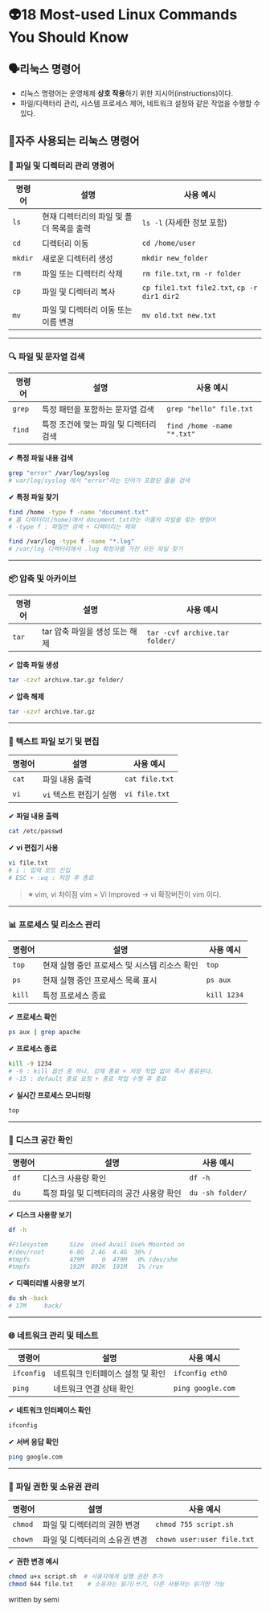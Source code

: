 # 👽**18 Most-used Linux Commands You Should Know**

## 🗣️리눅스 명령어

- 리눅스 명령어는 운영체제 **상호 작용**하기 위한 지시어(instructions)이다.
- 파일/디렉터리 관리, 시스템 프로세스 제어, 네트워크 설정와 같은 작업을 수행할 수 있다.

## 📔자주 사용되는 리눅스 명령어

### 📂 **파일 및 디렉터리 관리 명령어**

| 명령어 | 설명 | 사용 예시 |
| --- | --- | --- |
| `ls` | 현재 디렉터리의 파일 및 폴더 목록을 출력 | `ls -l` (자세한 정보 포함) |
| `cd` | 디렉터리 이동 | `cd /home/user` |
| `mkdir` | 새로운 디렉터리 생성 | `mkdir new_folder` |
| `rm` | 파일 또는 디렉터리 삭제 | `rm file.txt`, `rm -r folder` |
| `cp` | 파일 및 디렉터리 복사 | `cp file1.txt file2.txt`, `cp -r dir1 dir2` |
| `mv` | 파일 및 디렉터리 이동 또는 이름 변경 | `mv old.txt new.txt` |

---

### 🔍 **파일 및 문자열 검색**

| 명령어 | 설명 | 사용 예시 |
| --- | --- | --- |
| `grep` | 특정 패턴을 포함하는 문자열 검색 | `grep "hello" file.txt` |
| `find` | 특정 조건에 맞는 파일 및 디렉터리 검색 | `find /home -name "*.txt"` |

✔ **특정 파일 내용 검색**

```bash
grep "error" /var/log/syslog
# var/log/syslog 에서 "error"라는 단어가 포함된 줄을 검색

```

✔ **특정 파일 찾기**

```bash
find /home -type f -name "document.txt"
# 홈 디렉터리(/home)에서 document.txt라는 이름의 파일을 찾는 명령어
# -type f : 파일만 검색 + 디렉터리는 제외

find /var/log -type f -name "*.log"
# /var/log 디렉터리에서 .log 확장자를 가진 모든 파일 찾기

```

---

### 📦 **압축 및 아카이브**

| 명령어 | 설명 | 사용 예시 |
| --- | --- | --- |
| `tar` | tar 압축 파일을 생성 또는 해제 | `tar -cvf archive.tar folder/` |

✔ **압축 파일 생성**

```bash
tar -czvf archive.tar.gz folder/

```

✔ **압축 해제**

```bash
tar -xzvf archive.tar.gz

```

---

### 📝 **텍스트 파일 보기 및 편집**

| 명령어 | 설명 | 사용 예시 |
| --- | --- | --- |
| `cat` | 파일 내용 출력 | `cat file.txt` |
| `vi` | `vi` 텍스트 편집기 실행 | `vi file.txt` |

✔ **파일 내용 출력**

```bash
cat /etc/passwd

```

✔ **vi 편집기 사용**

```bash
vi file.txt
# i : 입력 모드 진입
# ESC + :wq : 저장 후 종료

```
> ※ vim, vi 차이점
>  vim = Vi Improved -> vi 확장버전이 vim 이다.

---

### 📊 **프로세스 및 리소스 관리**

| 명령어 | 설명 | 사용 예시 |
| --- | --- | --- |
| `top` | 현재 실행 중인 프로세스 및 시스템 리소스 확인 | `top` |
| `ps` | 현재 실행 중인 프로세스 목록 표시 | `ps aux` |
| `kill` | 특정 프로세스 종료 | `kill 1234` |

✔ **프로세스 확인**

```bash
ps aux | grep apache

```

✔ **프로세스 종료**

```bash
kill -9 1234
# -9 : kill 옵션 중 하나. 강제 종료 + 저장 작업 없이 즉시 종료된다.
# -15 : default 종료 요청 + 종료 작업 수행 후 종료

```

✔ **실시간 프로세스 모니터링**

```bash
top

```

---

### 💾 **디스크 공간 확인**

| 명령어 | 설명 | 사용 예시 |
| --- | --- | --- |
| `df` | 디스크 사용량 확인 | `df -h` |
| `du` | 특정 파일 및 디렉터리의 공간 사용량 확인 | `du -sh folder/` |

✔ **디스크 사용량 보기**

```bash
df -h

#Filesystem      Size  Used Avail Use% Mounted on
#/dev/root       6.8G  2.4G  4.4G  36% /
#tmpfs           479M     0  479M   0% /dev/shm
#tmpfs           192M  892K  191M   1% /run

```

✔ **디렉터리별 사용량 보기**

```bash
du sh -back
# 17M     back/

```

---

### 🌐 **네트워크 관리 및 테스트**

| 명령어 | 설명 | 사용 예시 |
| --- | --- | --- |
| `ifconfig` | 네트워크 인터페이스 설정 및 확인 | `ifconfig eth0` |
| `ping` | 네트워크 연결 상태 확인 | `ping google.com` |

✔ **네트워크 인터페이스 확인**

```bash
ifconfig

```

✔ **서버 응답 확인**

```bash
ping google.com

```

---

### 🔐 **파일 권한 및 소유권 관리**

| 명령어 | 설명 | 사용 예시 |
| --- | --- | --- |
| `chmod` | 파일 및 디렉터리의 권한 변경 | `chmod 755 script.sh` |
| `chown` | 파일 및 디렉터리의 소유권 변경 | `chown user:user file.txt` |

✔ **권한 변경 예시**

```bash
chmod u+x script.sh  # 사용자에게 실행 권한 추가
chmod 644 file.txt    # 소유자는 읽기/쓰기, 다른 사용자는 읽기만 가능

```

written by semi